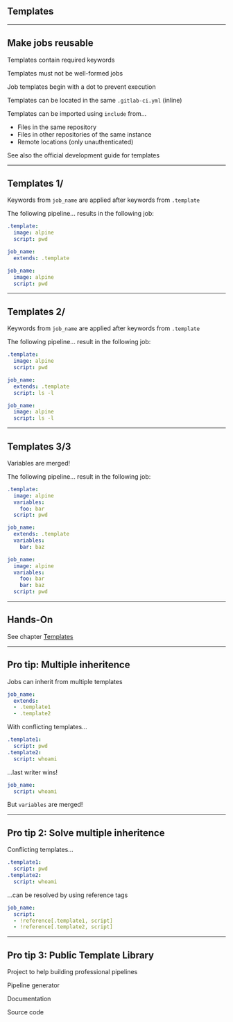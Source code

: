 <!-- .slide: id="gitlab_templates" class="vertical-center" -->

<i class="fa-duotone fa-book-sparkles fa-8x fa-duotone-colors" style="float: right; color: grey;"></i>

## Templates

---

## Make jobs reusable

Templates contain required keywords

Templates must not be well-formed jobs

Job templates begin with a dot to prevent execution

Templates can be located in the same `.gitlab-ci.yml` (inline)

Templates can be imported using `include` [](https://docs.gitlab.com/ee/ci/yaml/#include) from...

- Files in the same repository
- Files in other repositories of the same instance
- Remote locations (only unauthenticated)

See also the official development guide for templates [](https://docs.gitlab.com/ee/development/cicd/templates.html)

---

## Templates 1/

Keywords from `job_name` are applied after keywords from `.template`

The following pipeline... results in the following job:

```yaml
.template:
  image: alpine
  script: pwd

job_name:
  extends: .template
```

<!-- .element: style="float: left; width: 25em;" -->

```yaml
job_name:
  image: alpine
  script: pwd
```

<!-- .element: style="float: right; width: 25em;" -->

---

## Templates 2/

Keywords from `job_name` are applied after keywords from `.template`

The following pipeline... result in the following job:

```yaml
.template:
  image: alpine
  script: pwd

job_name:
  extends: .template
  script: ls -l
```

<!-- .element: style="float: left; width: 25em;" -->

```yaml
job_name:
  image: alpine
  script: ls -l
```

<!-- .element: style="float: right; width: 25em;" -->

---

## Templates 3/3

Variables are merged!

The following pipeline... result in the following job:

```yaml
.template:
  image: alpine
  variables:
    foo: bar
  script: pwd

job_name:
  extends: .template
  variables:
    bar: baz
```

<!-- .element: style="float: left; width: 25em;" -->

```yaml
job_name:
  image: alpine
  variables:
    foo: bar
    bar: baz
  script: pwd
```

<!-- .element: style="float: right; width: 25em;" -->

---

## Hands-On

See chapter [Templates](/hands-on/2024-11-21/120_templates/exercise/)

---

## Pro tip: Multiple inheritence

Jobs can inherit from multiple templates

```yaml
job_name:
  extends:
  - .template1
  - .template2
```

With conflicting templates...

```yaml
.template1:
  script: pwd
.template2:
  script: whoami
```

...last writer wins!

```yaml
job_name:
  script: whoami
```

But `variables` are merged!

---

## Pro tip 2: Solve multiple inheritence

Conflicting templates...

```yaml
.template1:
  script: pwd
.template2:
  script: whoami
```

...can be resolved by using reference tags [](https://docs.gitlab.com/ee/ci/yaml/yaml_optimization.html#reference-tags)

```yaml
job_name:
  script:
  - !reference[.template1, script]
  - !reference[.template2, script]
```

---

## Pro tip 3: Public Template Library

Project to help building professional pipelines [](https://to-be-continuous.gitlab.io/doc/)

Pipeline generator [](https://to-be-continuous.gitlab.io/kicker/)

Documentation [](https://to-be-continuous.gitlab.io/doc/intro/)

Source code [](https://gitlab.com/to-be-continuous)
